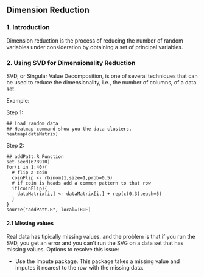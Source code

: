 ## Dimension Reduction
### 1. Introduction
Dimension reduction is the process of reducing the number of random variables under consideration by obtaining a set of principal variables.

### 2. Using SVD for Dimensionality Reduction
SVD, or Singular Value Decomposition, is one of several techniques that can be used to reduce the dimensionality, i.e., the number of columns, of a data set.

Example:

Step 1:
```[R]
## Load random data
## Heatmap command show you the data clusters. 
heatmap(dataMatrix)
```

Step 2:
```[R]
## addPatt.R Function
set.seed(678910)
for(i in 1:40){
  # flip a coin
  coinFlip <- rbinom(1,size=1,prob=0.5)
  # if coin is heads add a common pattern to that row
  if(coinFlip){
    dataMatrix[i,] <- dataMatrix[i,] + rep(c(0,3),each=5)
  }
}
source("addPatt.R", local=TRUE)
```


#### 2.1 Missing values
Real data has tipically missing values, and the problem is that if you run the SVD, you get an error and you can't run the SVG on a data set that has missing values. Options to resolve this issue:

- Use the impute package. This package takes a missing value and imputes it nearest to the row with the missing data.
